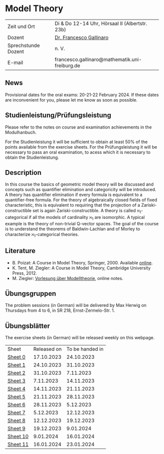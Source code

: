  
<h1> Model Theory </h1>

<table cellspacing="1" cellpadding="1" border="0" width="100%" align="center">
  <tbody>
    <tr>
    <td>Zeit und Ort </td>
    <td>Di & Do 12-14 Uhr, Hörsaal II (Albertstr. 23b)</td>
    </tr>
   <tr>
      <td>Dozent</td>
      <td><a href="https://fgallinaro.github.io/" rel="noopener" target="_blank"> Dr. Francesco Gallinaro</a></td>
    </tr>
    <tr>
      <td>Sprechstunde Dozent </td>
      <td>n. V. </td>
    </tr>
    <tr>
      <td>E-mail</td>
      <td>francesco.gallinaro@mathematik.uni-freiburg.de</td>
    </tr>
    


  </tbody>
</table>

<h2>News</h2>
Provisional dates for the oral exams: 20-21-22 February 2024. If these dates are inconvenient for you, please let me know as soon as possible.
 
<!--
<h2>Exams</h2> 
Notwendig sind: 
<ul> 

<li> Regelm&auml;&szlig;ige Teilnahme am w&ouml;chentlichen Tutorat (maximal zweimaliges Fehlen). </li>
<li> Erlangen von mindestens 50 Prozent der erreichbaren Punkte bei den schriftlich zu bearbeitenden &Uuml;bungsaufgaben. </li>
<li> Vorrechnen mindestens einer &Uuml;bungsaufgabe an der Tafel im Tutorat; alle m&uuml;ssen in der Lage sein, die von ihnen abgegebenen &Uuml;bungsaufgaben an der Tafel vorzurechnen. </li>

</ul>
<b>Bitte beachten Sie die weiteren Hinweise zu Studien- und
Pr&uuml;fungsleistungen im Modulhandbuch zu Ihrem Studiengang.</b>
-->

<h2>Studienleistung/Pr&uuml;fungsleistung</h2>

Please refer to the notes on course and examination achievements in the Modulhanbuch.

For the Studienleistung it will be sufficient to obtain at least 50% of the points available from the exercise sheets. For the Pr&uuml;fungsleistung it will be necessary to pass an oral examination, to acess which it is necessary to obtain the Studienleistung.

<!--
<h2>Anmeldung/Organisatorisches</h2>
<p>Die Anmeldung zu den Übungsgruppen erfolgt via ILIAS.
</p>
-->

<h2>Description</h2>

In this course the basics of geometric model theory will be discussed and concepts such as quantifier elimination and categoricity will be introduced.
A theory has quantifier elimination if every formula is equivalent to a quantifier-free formula. For the theory of algebraically closed fields of fixed characteristic, this is equivalent to requiring that the projection of a Zariski-constructible set is again Zariski-constructible.
A theory is called &#8501;<sub>1</sub>-categorical if all the models of cardinality &#8501;<sub>1</sub> are isomorphic. A typical example is the theory of non-trivial Q-vector spaces. The goal of the course is to understand the theorems of Baldwin-Lachlan and of Morley to characterize &#8501;<sub>1</sub>-categorical theories.

<h2>Literature</h2>

<ul>
 <li> B. Poizat: A Course in Model Theory, Springer, 2000. Available <a href="https://link.springer.com/book/10.1007/978-1-4419-8622-1">online</a>.</li>
 <li> K. Tent, M. Ziegler: A Course in Model Theory, Cambridge University Press, 2012. </li>
 <li> M. Ziegler: <a href="http://home.mathematik.uni-freiburg.de/ziegler/skripte/modell1.pdf">Vorlesung &uuml;ber Modelltheorie</a>, online notes.</li>
</ul>

<h2>Übungsgruppen</h2>

The problem sessions (in German) will be delivered by Max Herwig on Thursdays from 4 to 6, in SR 218, Ernst-Zermelo-Str. 1.

<h2>Übungsblätter</h2>

The exercise sheets (in German) will be released weekly on this webpage.

<table cellspacing="1" cellpadding="1" border="0" width="100%" align="center">
  <tbody>
    <tr>
     <td>Sheet</td>
     <td>Released on</td>
     <td>To be handed in</td>
    </tr>
    <tr>
     <td><a href="https://fgallinaro.github.io/mt_wise2324/blatt0.pdf">Sheet 0</a></td>
     <td>17.10.2023</td>
     <td>24.10.2023</td>
    </tr>
   <tr>
     <td><a href="https://fgallinaro.github.io/mt_wise2324/blatt1.pdf">Sheet 1</a></td>
     <td>24.10.2023</td>
     <td>31.10.2023</td>
    </tr>
    <tr>
     <td><a href="https://fgallinaro.github.io/mt_wise2324/blatt2.pdf">Sheet 2</a></td>
     <td>31.10.2023</td>
     <td>7.11.2023</td>
    </tr>
     <tr>
     <td><a href="https://fgallinaro.github.io/mt_wise2324/blatt3.pdf">Sheet 3</a></td>
     <td>7.11.2023</td>
     <td>14.11.2023</td>
    </tr>
   <tr>
     <td><a href="https://fgallinaro.github.io/mt_wise2324/blatt4.pdf">Sheet 4</a></td>
     <td>14.11.2023</td>
     <td>21.11.2023</td>
    </tr>
    <tr>
     <td><a href="https://fgallinaro.github.io/mt_wise2324/blatt5.pdf">Sheet 5</a></td>
     <td>21.11.2023</td>
     <td>28.11.2023</td>
    </tr>
   <tr>
     <td><a href="https://fgallinaro.github.io/mt_wise2324/blatt6.pdf">Sheet 6</a></td>
     <td>28.11.2023</td>
     <td>5.12.2023</td>
    </tr>
   <tr>
     <td><a href="https://fgallinaro.github.io/mt_wise2324/blatt7.pdf">Sheet 7</a></td>
     <td>5.12.2023</td>
     <td>12.12.2023</td>
    </tr>
   <tr>
     <td><a href="https://fgallinaro.github.io/mt_wise2324/blatt8.pdf">Sheet 8</a></td>
     <td>12.12.2023</td>
     <td>19.12.2023</td>
    </tr>
   <tr>
     <td><a href="https://fgallinaro.github.io/mt_wise2324/blatt9.pdf">Sheet 9</a></td>
     <td>19.12.2023</td>
     <td>9.01.2024</td>
    </tr>
   <tr>
     <td><a href="https://fgallinaro.github.io/mt_wise2324/blatt10.pdf">Sheet 10</a></td>
     <td>9.01.2024</td>
     <td>16.01.2024</td>
    </tr>
   <tr>
     <td><a href="https://fgallinaro.github.io/mt_wise2324/blatt11.pdf">Sheet 11</a></td>
     <td>16.01.2024</td>
     <td>23.01.2024</td>
    </tr>
  </tbody>
</table>


<br><br><br><br><br><br><br>
  
  <html>  	
<body>
